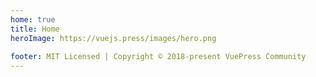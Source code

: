 ```yaml
---
home: true
title: Home
heroImage: https://vuejs.press/images/hero.png
 
footer: MIT Licensed | Copyright © 2018-present VuePress Community
---
```


